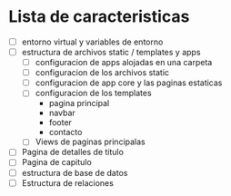 # Lista de caracteristicas

- [ ] entorno virtual y variables de entorno
- [ ] estructura de archivos static / templates y apps
    - [ ] configuracion de apps alojadas en una carpeta
    - [ ] configuracion de los archivos static
    - [ ] configuracion de app core y las paginas estaticas
    - [ ] configuracion de los templates
        - pagina principal
        - navbar
        - footer
        - contacto
    - [ ] Views de paginas principalas
- [ ] Pagina de detalles de titulo
- [ ] Pagina de capitulo
- [ ] estructura de base de datos
- [ ] Estructura de relaciones